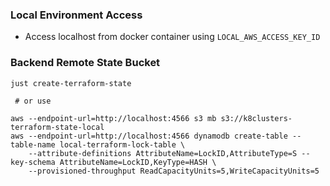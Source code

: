 ### Local Environment Access

- Access localhost from docker container using `LOCAL_AWS_ACCESS_KEY_ID`

### Backend Remote State Bucket

```
just create-terraform-state

 # or use

aws --endpoint-url=http://localhost:4566 s3 mb s3://k8clusters-terraform-state-local
aws --endpoint-url=http://localhost:4566 dynamodb create-table --table-name local-terraform-lock-table \
    --attribute-definitions AttributeName=LockID,AttributeType=S --key-schema AttributeName=LockID,KeyType=HASH \
    --provisioned-throughput ReadCapacityUnits=5,WriteCapacityUnits=5

```
